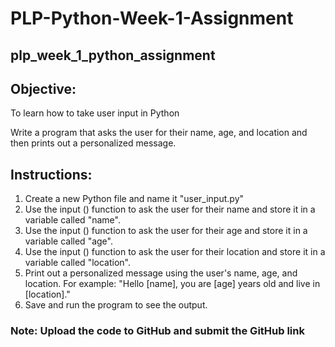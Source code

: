 # PLP-Python-Week-1-Assignment
## plp_week_1_python_assignment

## Objective:

To learn how to take user input in Python


Write a program that asks the user for their name, age, and location and then prints out a personalized message.


## Instructions:
1.	Create a new Python file and name it "user_input.py"
2.	Use the input () function to ask the user for their name and store it in a variable called "name".
3.	Use the input () function to ask the user for their age and store it in a variable called "age".
4.	Use the input () function to ask the user for their location and store it in a variable called "location".
5.	Print out a personalized message using the user's name, age, and location. For example: "Hello [name], you are [age] years old and live in [location]."
6.	Save and run the program to see the output.


### Note: Upload the code to GitHub and submit the GitHub link

